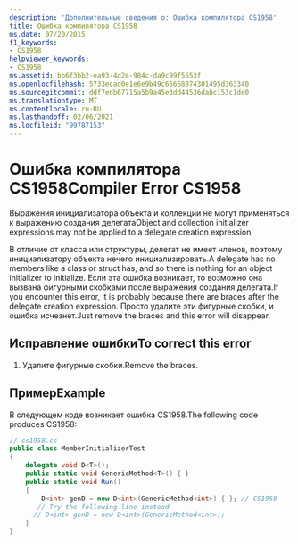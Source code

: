 ```yaml
---
description: 'Дополнительные сведения о: Ошибка компилятора CS1958'
title: Ошибка компилятора CS1958
ms.date: 07/20/2015
f1_keywords:
- CS1958
helpviewer_keywords:
- CS1958
ms.assetid: bb6f3bb2-ea93-4d2e-984c-da9c99f5653f
ms.openlocfilehash: 5733ecad0e1e6e9b49c65668874301495d363340
ms.sourcegitcommit: ddf7edb67715a5b9a45e3dd44536dabc153c1de0
ms.translationtype: MT
ms.contentlocale: ru-RU
ms.lasthandoff: 02/06/2021
ms.locfileid: "99787153"
---
```

# <a name="compiler-error-cs1958"></a><span data-ttu-id="480d3-103">Ошибка компилятора CS1958</span><span class="sxs-lookup"><span data-stu-id="480d3-103">Compiler Error CS1958</span></span>

<span data-ttu-id="480d3-104">Выражения инициализатора объекта и коллекции не могут применяться к выражению создания делегата</span><span class="sxs-lookup"><span data-stu-id="480d3-104">Object and collection initializer expressions may not be applied to a delegate creation expression,</span></span>  
  
 <span data-ttu-id="480d3-105">В отличие от класса или структуры, делегат не имеет членов, поэтому инициализатору объекта нечего инициализировать.</span><span class="sxs-lookup"><span data-stu-id="480d3-105">A delegate has no members like a class or struct has, and so there is nothing for an object initializer to initialize.</span></span> <span data-ttu-id="480d3-106">Если эта ошибка возникает, то возможно она вызвана фигурными скобками после выражения создания делегата.</span><span class="sxs-lookup"><span data-stu-id="480d3-106">If you encounter this error, it is probably because there are braces after the delegate creation expression.</span></span> <span data-ttu-id="480d3-107">Просто удалите эти фигурные скобки, и ошибка исчезнет.</span><span class="sxs-lookup"><span data-stu-id="480d3-107">Just remove the braces and this error will disappear.</span></span>  
  
## <a name="to-correct-this-error"></a><span data-ttu-id="480d3-108">Исправление ошибки</span><span class="sxs-lookup"><span data-stu-id="480d3-108">To correct this error</span></span>  
  
1. <span data-ttu-id="480d3-109">Удалите фигурные скобки.</span><span class="sxs-lookup"><span data-stu-id="480d3-109">Remove the braces.</span></span>  
  
## <a name="example"></a><span data-ttu-id="480d3-110">Пример</span><span class="sxs-lookup"><span data-stu-id="480d3-110">Example</span></span>  

 <span data-ttu-id="480d3-111">В следующем коде возникает ошибка CS1958.</span><span class="sxs-lookup"><span data-stu-id="480d3-111">The following code produces CS1958:</span></span>  
  
```csharp  
// cs1958.cs  
public class MemberInitializerTest  
{
    delegate void D<T>();  
    public static void GenericMethod<T>() { }  
    public static void Run()  
    {  
        D<int> genD = new D<int>(GenericMethod<int>) { }; // CS1958  
       // Try the following line instead  
      // D<int> genD = new D<int>(GenericMethod<int>);  
    }  
}  
```
